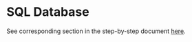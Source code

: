# SQL Database

See corresponding section in the step-by-step document [here](./Sitecore%20on%20Azure%20PaaS%20services%20-%20Hands-on%20Lab%20-%20June%202017.pdf).